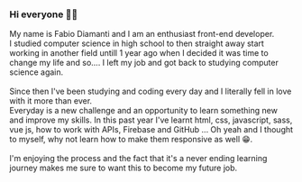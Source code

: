 ### Hi everyone 👋😊

My name is Fabio Diamanti and I am an enthusiast front-end developer. <br> 
I studied computer science in high school to then straight away start working in another field untill 1 year ago when I decided it was time to change my life and so.... I left my job and got back to studying computer science again. <br><br> Since then I've been studying and coding every day and I literally fell in love with it more than ever. <br> Everyday is a new challenge and an opportunity to learn something new and improve my skills. In this past year I've learnt html, css, javascript, sass, vue js, how to work with APIs, Firebase and GitHub ... Oh yeah and I thought to myself, why not learn how to make them responsive as well 😁. <br> <br> I'm enjoying the process and the fact that it's a never ending learning journey makes me sure to want this to become my future job.


<!--


- 🔭 I’m currently working on ...
- 🌱 I’m currently learning ...
- 👯 I’m looking to collaborate on ...
- 🤔 I’m looking for help with ...
- 💬 Ask me about ...
- 📫 How to reach me: ...
- 😄 Pronouns: ...
- ⚡ Fun fact: ...
-->
